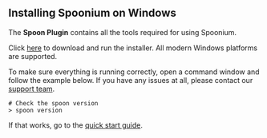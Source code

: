 ## Installing Spoonium on Windows

The **Spoon Plugin** contains all the tools required for using Spoonium. 

Click [here](http://start.spoon.net/install) to download and run the installer. All modern Windows platforms are supported. 

To make sure everything is running correctly, open a command window and follow the example below. If you have any issues at all, please contact our [support team](http://support.spoonium.net/).

```
# Check the spoon version
> spoon version
```

If that works, go to the [quick start guide](/docs/quick+start#try+it).
